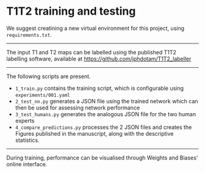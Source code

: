 # T1T2 training and testing

We suggest creatining a new virtual environment for this project,  using `requirements.txt`.

---

The input T1 and T2 maps can be labelled using the published T1T2 labelling software, available at https://github.com/jphdotam/T1T2_labeller

---

The following scripts are present.

* `1_train.py` contains the training script, which is configurable using `experiments/001.yaml`
* `2_test_nn.py` generates a JSON file using the trained network which can then be used for assessing network performance
* `3_test_humans.py` generates the analogous JSON file for the two human experts
* `4_compare_predictions.py` processes the 2 JSON files and creates the Figures published in the manuscript, along with the descriptive statistics.
---

During training, performance can be visualised through Weights and Biases' online interface.
